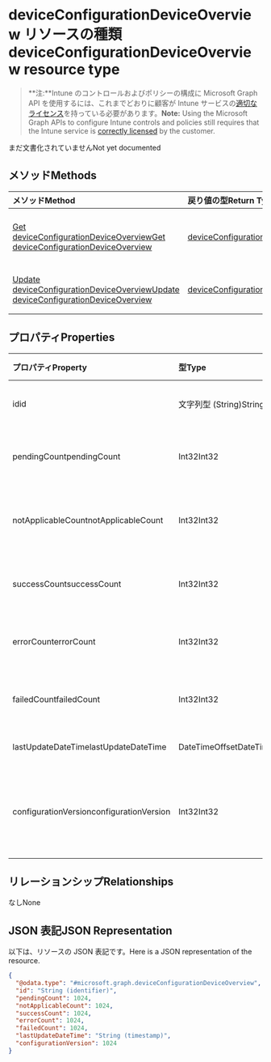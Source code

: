 # <a name="deviceconfigurationdeviceoverview-resource-type"></a><span data-ttu-id="e6453-101">deviceConfigurationDeviceOverview リソースの種類</span><span class="sxs-lookup"><span data-stu-id="e6453-101">deviceConfigurationDeviceOverview resource type</span></span>

> <span data-ttu-id="e6453-102">**注:**Intune のコントロールおよびポリシーの構成に Microsoft Graph API を使用するには、これまでどおりに顧客が Intune サービスの[適切なライセンス](https://go.microsoft.com/fwlink/?linkid=839381)を持っている必要があります。</span><span class="sxs-lookup"><span data-stu-id="e6453-102">**Note:** Using the Microsoft Graph APIs to configure Intune controls and policies still requires that the Intune service is [correctly licensed](https://go.microsoft.com/fwlink/?linkid=839381) by the customer.</span></span>

<span data-ttu-id="e6453-103">まだ文書化されていません</span><span class="sxs-lookup"><span data-stu-id="e6453-103">Not yet documented</span></span>
## <a name="methods"></a><span data-ttu-id="e6453-104">メソッド</span><span class="sxs-lookup"><span data-stu-id="e6453-104">Methods</span></span>
|<span data-ttu-id="e6453-105">メソッド</span><span class="sxs-lookup"><span data-stu-id="e6453-105">Method</span></span>|<span data-ttu-id="e6453-106">戻り値の型</span><span class="sxs-lookup"><span data-stu-id="e6453-106">Return Type</span></span>|<span data-ttu-id="e6453-107">説明</span><span class="sxs-lookup"><span data-stu-id="e6453-107">Description</span></span>|
|:---|:---|:---|
|[<span data-ttu-id="e6453-108">Get deviceConfigurationDeviceOverview</span><span class="sxs-lookup"><span data-stu-id="e6453-108">Get deviceConfigurationDeviceOverview</span></span>](../api/intune_deviceconfig_deviceconfigurationdeviceoverview_get.md)|[<span data-ttu-id="e6453-109">deviceConfigurationDeviceOverview</span><span class="sxs-lookup"><span data-stu-id="e6453-109">deviceConfigurationDeviceOverview</span></span>](../resources/intune_deviceconfig_deviceconfigurationdeviceoverview.md)|<span data-ttu-id="e6453-110">[deviceConfigurationDeviceOverview](../resources/intune_deviceconfig_deviceconfigurationdeviceoverview.md) オブジェクトのプロパティとリレーションシップを読み取ります。</span><span class="sxs-lookup"><span data-stu-id="e6453-110">Read properties and relationships of [plannerPlanDetails](../resources/intune_deviceconfig_deviceconfigurationdeviceoverview.md) object.</span></span>|
|[<span data-ttu-id="e6453-111">Update deviceConfigurationDeviceOverview</span><span class="sxs-lookup"><span data-stu-id="e6453-111">Update deviceConfigurationDeviceOverview</span></span>](../api/intune_deviceconfig_deviceconfigurationdeviceoverview_update.md)|[<span data-ttu-id="e6453-112">deviceConfigurationDeviceOverview</span><span class="sxs-lookup"><span data-stu-id="e6453-112">deviceConfigurationDeviceOverview</span></span>](../resources/intune_deviceconfig_deviceconfigurationdeviceoverview.md)|<span data-ttu-id="e6453-113">[deviceConfigurationDeviceOverview](../resources/intune_deviceconfig_deviceconfigurationdeviceoverview.md) オブジェクトのプロパティを更新します。</span><span class="sxs-lookup"><span data-stu-id="e6453-113">Update the properties of a [calendar](../resources/intune_deviceconfig_deviceconfigurationdeviceoverview.md) object.</span></span>|

## <a name="properties"></a><span data-ttu-id="e6453-114">プロパティ</span><span class="sxs-lookup"><span data-stu-id="e6453-114">Properties</span></span>
|<span data-ttu-id="e6453-115">プロパティ</span><span class="sxs-lookup"><span data-stu-id="e6453-115">Property</span></span>|<span data-ttu-id="e6453-116">型</span><span class="sxs-lookup"><span data-stu-id="e6453-116">Type</span></span>|<span data-ttu-id="e6453-117">説明</span><span class="sxs-lookup"><span data-stu-id="e6453-117">Description</span></span>|
|:---|:---|:---|
|<span data-ttu-id="e6453-118">id</span><span class="sxs-lookup"><span data-stu-id="e6453-118">id</span></span>|<span data-ttu-id="e6453-119">文字列型 (String)</span><span class="sxs-lookup"><span data-stu-id="e6453-119">String</span></span>|<span data-ttu-id="e6453-120">エンティティのキー。</span><span class="sxs-lookup"><span data-stu-id="e6453-120">Name of the entity.</span></span>|
|<span data-ttu-id="e6453-121">pendingCount</span><span class="sxs-lookup"><span data-stu-id="e6453-121">pendingCount</span></span>|<span data-ttu-id="e6453-122">Int32</span><span class="sxs-lookup"><span data-stu-id="e6453-122">Int32</span></span>|<span data-ttu-id="e6453-123">保留中のデバイスの数</span><span class="sxs-lookup"><span data-stu-id="e6453-123">Number of pending devices</span></span>|
|<span data-ttu-id="e6453-124">notApplicableCount</span><span class="sxs-lookup"><span data-stu-id="e6453-124">notApplicableCount</span></span>|<span data-ttu-id="e6453-125">Int32</span><span class="sxs-lookup"><span data-stu-id="e6453-125">Int32</span></span>|<span data-ttu-id="e6453-126">該当しないデバイスの数</span><span class="sxs-lookup"><span data-stu-id="e6453-126">Number of not applicable devices</span></span>|
|<span data-ttu-id="e6453-127">successCount</span><span class="sxs-lookup"><span data-stu-id="e6453-127">successCount</span></span>|<span data-ttu-id="e6453-128">Int32</span><span class="sxs-lookup"><span data-stu-id="e6453-128">Int32</span></span>|<span data-ttu-id="e6453-129">成功したデバイスの数</span><span class="sxs-lookup"><span data-stu-id="e6453-129">Number of succeeded devices</span></span>|
|<span data-ttu-id="e6453-130">errorCount</span><span class="sxs-lookup"><span data-stu-id="e6453-130">errorCount</span></span>|<span data-ttu-id="e6453-131">Int32</span><span class="sxs-lookup"><span data-stu-id="e6453-131">Int32</span></span>|<span data-ttu-id="e6453-132">エラー デバイスの数</span><span class="sxs-lookup"><span data-stu-id="e6453-132">Number of error devices</span></span>|
|<span data-ttu-id="e6453-133">failedCount</span><span class="sxs-lookup"><span data-stu-id="e6453-133">failedCount</span></span>|<span data-ttu-id="e6453-134">Int32</span><span class="sxs-lookup"><span data-stu-id="e6453-134">Int32</span></span>|<span data-ttu-id="e6453-135">失敗したデバイスの数</span><span class="sxs-lookup"><span data-stu-id="e6453-135">Number of failed devices</span></span>|
|<span data-ttu-id="e6453-136">lastUpdateDateTime</span><span class="sxs-lookup"><span data-stu-id="e6453-136">lastUpdateDateTime</span></span>|<span data-ttu-id="e6453-137">DateTimeOffset</span><span class="sxs-lookup"><span data-stu-id="e6453-137">DateTimeOffset</span></span>|<span data-ttu-id="e6453-138">最終更新日時</span><span class="sxs-lookup"><span data-stu-id="e6453-138">Last update time</span></span>|
|<span data-ttu-id="e6453-139">configurationVersion</span><span class="sxs-lookup"><span data-stu-id="e6453-139">configurationVersion</span></span>|<span data-ttu-id="e6453-140">Int32</span><span class="sxs-lookup"><span data-stu-id="e6453-140">Int32</span></span>|<span data-ttu-id="e6453-141">対象の概要に関するポリシーのバージョン</span><span class="sxs-lookup"><span data-stu-id="e6453-141">Version of the policy for that overview</span></span>|

## <a name="relationships"></a><span data-ttu-id="e6453-142">リレーションシップ</span><span class="sxs-lookup"><span data-stu-id="e6453-142">Relationships</span></span>
<span data-ttu-id="e6453-143">なし</span><span class="sxs-lookup"><span data-stu-id="e6453-143">None</span></span>
## <a name="json-representation"></a><span data-ttu-id="e6453-144">JSON 表記</span><span class="sxs-lookup"><span data-stu-id="e6453-144">JSON Representation</span></span>
<span data-ttu-id="e6453-145">以下は、リソースの JSON 表記です。</span><span class="sxs-lookup"><span data-stu-id="e6453-145">Here is a JSON representation of the resource.</span></span>
<!-- {
  "blockType": "resource",
  "keyProperty": "id",
  "@odata.type": "microsoft.graph.deviceConfigurationDeviceOverview"
}
-->
``` json
{
  "@odata.type": "#microsoft.graph.deviceConfigurationDeviceOverview",
  "id": "String (identifier)",
  "pendingCount": 1024,
  "notApplicableCount": 1024,
  "successCount": 1024,
  "errorCount": 1024,
  "failedCount": 1024,
  "lastUpdateDateTime": "String (timestamp)",
  "configurationVersion": 1024
}
```



